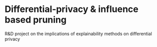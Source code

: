 # Differential-privacy & influence based pruning
R&amp;D project on the implications of explainability methods on differential privacy
